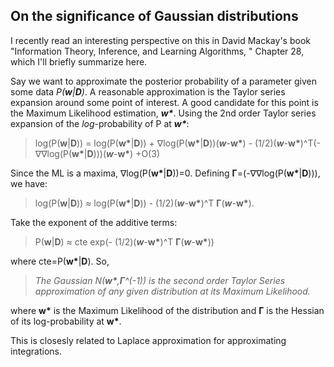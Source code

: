 ## On the significance of Gaussian distributions
I recently read an interesting perspective on this in David Mackay's book "Information Theory, Inference, and Learning Algorithms, " Chapter 28, which I'll briefly summarize here. 

Say we want to approximate the posterior probability of a parameter given some data *P(**w**|**D**)*. A reasonable approximation is the Taylor series expansion around some point of interest. A good candidate for this point is the Maximum Likelihood estimation, ***w\****. Using the 2nd order Taylor series expansion of the *log*-probability of P at ***w\****: 

> log(P(**w**|**D**)) = log(P(**w\***|**D**)) + &#8711;log(P(**w\***|**D**))(***w***-**w\***) - (1/2)(***w***-**w\***)^T(-&#8711;&#8711;log(P(**w\***|**D**)))(***w***-**w\***) +O(3)


Since the ML is a maxima, &#8711;log(P(**w\***|**D**))=0. Defining **&#915;**=(-&#8711;&#8711;log(P(**w\***|**D**))), we have:

> log(P(**w**|**D**)) &#8776;	 log(P(**w\***|**D**)) - (1/2)(***w***-**w\***)^T **&#915;**(***w***-**w\***). 

Take the exponent of the additive terms: 

> P(**w**|**D**) &#8776; cte exp(- (1/2)(***w***-**w\***)^T **&#915;**(***w***-**w\***))

where cte=P(**w\***|**D**). So, 

> *The Gaussian N(**w\***,**&#x393;**^(-1)) is the second order Taylor Series approximation of any given distribution at its Maximum Likelihood.*

where **w\*** is the Maximum Likelihood of the distribution and **&#x393;** is the Hessian of its log-probability at **w\***.  


This is closesly related to Laplace approximation for approximating integrations. 

